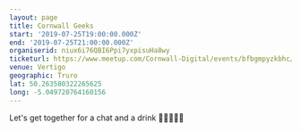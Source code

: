 ```yaml
---
layout: page
title: Cornwall Geeks
start: '2019-07-25T19:00:00.000Z'
end: '2019-07-25T21:00:00.000Z'
organiserid: niux6i76QBI6Ppi7yxpisuHa8wy
ticketurl: https://www.meetup.com/Cornwall-Digital/events/bfbgmpyzkbhc/
venue: Vertigo
geographic: Truro
lat: 50.263580322265625
long: -5.049720764160156
---
```

<p>Let's get together for a chat and a drink 👩‍💻🍻👨‍💻</p> 
